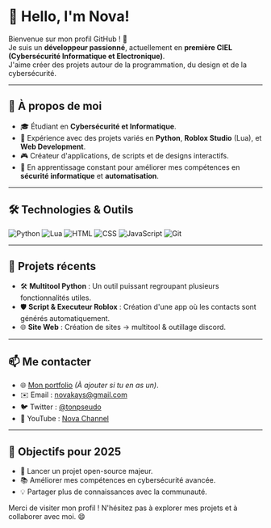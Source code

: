 # 👋 Hello, I'm Nova!

Bienvenue sur mon profil GitHub ! 🚀  
Je suis un **développeur passionné**, actuellement en **première CIEL (Cybersécurité Informatique et Electronique)**.  
J'aime créer des projets autour de la programmation, du design et de la cybersécurité.

---

## 🚀 À propos de moi
- 🎓 Étudiant en **Cybersécurité et Informatique**.
- 🔧 Expérience avec des projets variés en **Python**, **Roblox Studio** (Lua), et **Web Development**.
- 🎮 Créateur d'applications, de scripts et de designs interactifs.
- 🌱 En apprentissage constant pour améliorer mes compétences en **sécurité informatique** et **automatisation**.

---

## 🛠️ Technologies & Outils
![Python](https://img.shields.io/badge/-Python-3776AB?logo=python&logoColor=white&style=flat-square)
![Lua](https://img.shields.io/badge/-Lua-2C2D72?logo=lua&logoColor=white&style=flat-square)
![HTML](https://img.shields.io/badge/-HTML-E34F26?logo=html5&logoColor=white&style=flat-square)
![CSS](https://img.shields.io/badge/-CSS-1572B6?logo=css3&logoColor=white&style=flat-square)
![JavaScript](https://img.shields.io/badge/-JavaScript-F7DF1E?logo=javascript&logoColor=black&style=flat-square)
![Git](https://img.shields.io/badge/-Git-F05032?logo=git&logoColor=white&style=flat-square)

---

## 🌟 Projets récents
- 🛠️ **Multitool Python** : Un outil puissant regroupant plusieurs fonctionnalités utiles.
- 🛡️ **Script & Executeur Roblox** : Création d'une app où les contacts sont générés automatiquement.
- 🌐 **Site Web** : Création de sites -> multitool & outillage discord.

---

## 📫 Me contacter
- 🌐 [Mon portfolio](https://tonportfolio.com) *(À ajouter si tu en as un)*.
- ✉️ Email : [novakays@gmail.com](mailto:tonemail@example.com)
- 🐦 Twitter : [@tonpseudo](https://twitter.com/tonpseudo)
- 🎥 YouTube : [Nova Channel](https://youtube.com)

---

## 🎯 Objectifs pour 2025
- 🚀 Lancer un projet open-source majeur.
- 📚 Améliorer mes compétences en cybersécurité avancée.
- 💡 Partager plus de connaissances avec la communauté.

Merci de visiter mon profil ! N'hésitez pas à explorer mes projets et à collaborer avec moi. 😄
